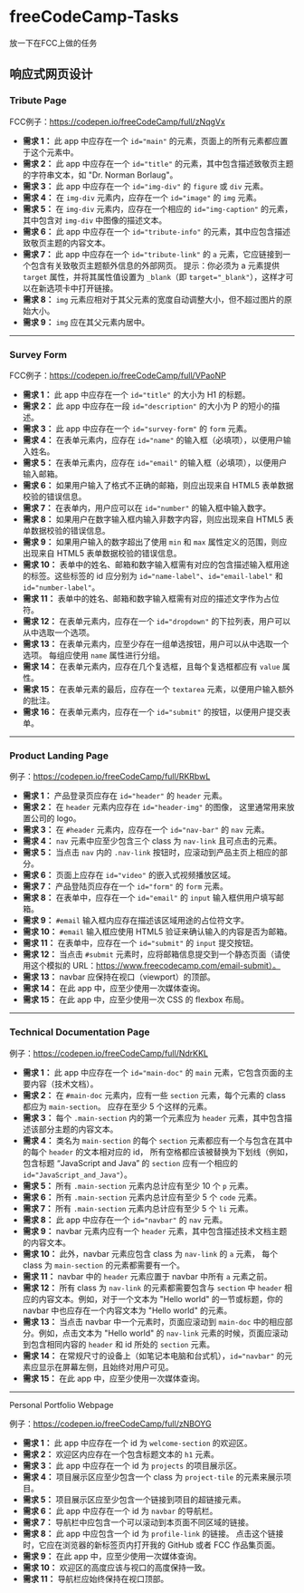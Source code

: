 # freeCodeCamp-Tasks
放一下在FCC上做的任务


## 响应式网页设计

### Tribute Page

FCC例子：https://codepen.io/freeCodeCamp/full/zNqgVx

- **需求 1：** 此 app 中应存在一个 `id="main"` 的元素，页面上的所有元素都应置于这个元素中。
- **需求 2：** 此 app 中应存在一个 `id="title"` 的元素，其中包含描述致敬页主题的字符串文本，如 "Dr. Norman Borlaug"。
- **需求 3：** 此 app 中应存在一个 `id="img-div"` 的 `figure` 或 `div` 元素。
- **需求 4：** 在 `img-div` 元素内，应存在一个 `id="image"` 的 `img` 元素。
- **需求 5：** 在 `img-div` 元素内，应存在一个相应的 `id="img-caption"` 的元素，其中包含对 `img-div` 中图像的描述文本。
- **需求 6：** 此 app 中应存在一个 `id="tribute-info"` 的元素，其中应包含描述致敬页主题的内容文本。
- **需求 7：** 此 app 中应存在一个 `id="tribute-link"` 的 `a` 元素，它应链接到一个包含有关致敬页主题额外信息的外部网页。 提示：你必须为 a 元素提供 `target` 属性，并将其属性值设置为 `_blank`（即 `target="_blank"`），这样才可以在新选项卡中打开链接。
- **需求 8：** `img` 元素应相对于其父元素的宽度自动调整大小，但不超过图片的原始大小。
- **需求 9：** `img` 应在其父元素内居中。

------

### Survey Form

FCC例子：https://codepen.io/freeCodeCamp/full/VPaoNP

- **需求 1：** 此 app 中应存在一个 `id="title"` 的大小为 H1 的标题。
- **需求 2：** 此 app 中应存在一段 `id="description"` 的大小为 P 的短小的描述。
- **需求 3：** 此 app 中应存在一个 `id="survey-form"` 的 `form` 元素。
- **需求 4：** 在表单元素内，应存在 `id="name"` 的输入框（必填项），以便用户输入姓名。
- **需求 5：** 在表单元素内，应存在 `id="email"` 的输入框（必填项），以便用户输入邮箱。
- **需求 6：** 如果用户输入了格式不正确的邮箱，则应出现来自 HTML5 表单数据校验的错误信息。
- **需求 7：** 在表单内，用户应可以在 `id="number"` 的输入框中输入数字。
- **需求 8：** 如果用户在数字输入框内输入非数字内容，则应出现来自 HTML5 表单数据校验的错误信息。
- **需求 9：** 如果用户输入的数字超出了使用 `min` 和 `max` 属性定义的范围，则应出现来自 HTML5 表单数据校验的错误信息。
- **需求 10：** 表单中的姓名、邮箱和数字输入框需有对应的包含描述输入框用途的标签。这些标签的 id 应分别为 `id="name-label"`、`id="email-label"` 和 `id="number-label"`。
- **需求 11：** 表单中的姓名、邮箱和数字输入框需有对应的描述文字作为占位符。
- **需求 12：** 在表单元素内，应存在一个 `id="dropdown"` 的下拉列表，用户可以从中选取一个选项。
- **需求 13：** 在表单元素内，应至少存在一组单选按钮，用户可以从中选取一个选项。 每组应使用 `name` 属性进行分组。
- **需求 14：** 在表单元素内，应存在几个复选框，且每个复选框都应有 `value` 属性。
- **需求 15：** 在表单元素的最后，应存在一个 `textarea` 元素，以便用户输入额外的批注。
- **需求 16：** 在表单元素内，应存在一个 `id="submit"` 的按钮，以便用户提交表单。

------

### Product Landing Page

例子：https://codepen.io/freeCodeCamp/full/RKRbwL

- **需求 1：** 产品登录页应存在 `id="header"` 的 `header` 元素。
- **需求 2：** 在 `header` 元素内应存在 `id="header-img"` 的图像， 这里通常用来放置公司的 logo。
- **需求 3：** 在 `#header` 元素内，应存在一个 `id="nav-bar"` 的 `nav` 元素。
- **需求 4：** `nav` 元素中应至少包含三个 class 为 `nav-link` 且可点击的元素。
- **需求 5：** 当点击 `nav` 内的 `.nav-link` 按钮时，应滚动到产品主页上相应的部分。
- **需求 6：** 页面上应存在 `id="video"` 的嵌入式视频播放区域。
- **需求 7：** 产品登陆页应存在一个 `id="form"` 的 `form` 元素。
- **需求 8：** 在表单中，应存在一个 `id="email"` 的 `input` 输入框供用户填写邮箱。
- **需求 9：** `#email` 输入框内应存在描述该区域用途的占位符文字。
- **需求 10：** `#email` 输入框应使用 HTML5 验证来确认输入的内容是否为邮箱。
- **需求 11：** 在表单中，应存在一个 `id="submit"` 的 `input` 提交按钮。
- **需求 12：** 当点击 `#submit` 元素时，应将邮箱信息提交到一个静态页面（请使用这个模拟的 URL：https://www.freecodecamp.com/email-submit）。
- **需求 13：** navbar 应保持在视口（viewport）的顶部。
- **需求 14：** 在此 app 中，应至少使用一次媒体查询。
- **需求 15：** 在此 app 中，应至少使用一次 CSS 的 flexbox 布局。

------

### Technical Documentation Page

例子：https://codepen.io/freeCodeCamp/full/NdrKKL

- **需求 1：** 此 app 中应存在一个 `id="main-doc"` 的 `main` 元素，它包含页面的主要内容（技术文档）。
- **需求 2：** 在 `#main-doc` 元素内，应有一些 `section` 元素，每个元素的 class 都应为 `main-section`。 应存在至少 5 个这样的元素。
- **需求 3：** 每个 `.main-section` 内的第一个元素应为 `header` 元素，其中包含描述该部分主题的内容文本。
- **需求 4：** 类名为 `main-section` 的每个 `section` 元素都应有一个与包含在其中的每个 `header` 的文本相对应的 id， 所有空格都应该被替换为下划线（例如，包含标题 “JavaScript and Java” 的 `section` 应有一个相应的 `id="JavaScript_and_Java"`）。
- **需求 5：** 所有 `.main-section` 元素内总计应有至少 10 个 `p` 元素。
- **需求 6：** 所有 `.main-section` 元素内总计应有至少 5 个 `code` 元素。
- **需求 7：** 所有 `.main-section` 元素内总计应有至少 5 个 `li` 元素。
- **需求 8：** 此 app 中应存在一个 `id="navbar"` 的 `nav` 元素。
- **需求 9：** navbar 元素内应有一个 `header` 元素，其中包含描述技术文档主题的内容文本。
- **需求 10：** 此外，navbar 元素应包含 class 为 `nav-link` 的 `a` 元素， 每个 class 为 `main-section` 的元素都需要有一个。
- **需求 11：** navbar 中的 `header` 元素应置于 navbar 中所有 `a` 元素之前。
- **需求 12：** 所有 class 为 `nav-link` 的元素都需要包含与 `section` 中 `header` 相应的内容文本。例如，对于一个文本为 "Hello world" 的一节或标题，你的 navbar 中也应存在一个内容文本为 "Hello world" 的元素。
- **需求 13：** 当点击 navbar 中一个元素时，页面应滚动到 `main-doc` 中的相应部分。例如，点击文本为 "Hello world" 的 `nav-link` 元素的时候，页面应滚动到包含相同内容的 `header` 和 id 所处的 `section` 元素。
- **需求 14：** 在常规尺寸的设备上（如笔记本电脑和台式机），`id="navbar"` 的元素应显示在屏幕左侧，且始终对用户可见。
- **需求 15：** 在此 app 中，应至少使用一次媒体查询。

------

Personal Portfolio Webpage

例子：https://codepen.io/freeCodeCamp/full/zNBOYG

- **需求 1：** 此 app 中应存在一个 id 为 `welcome-section` 的欢迎区。
- **需求 2：** 欢迎区内应存在一个包含标题文本的 `h1` 元素。
- **需求 3：** 此 app 中应存在一个 id 为 `projects` 的项目展示区。
- **需求 4：** 项目展示区应至少包含一个 class 为 `project-tile` 的元素来展示项目。
- **需求 5：** 项目展示区应至少包含一个链接到项目的超链接元素。
- **需求 6：** 此 app 中应存在一个 id 为 `navbar` 的导航栏。
- **需求 7：** 导航栏中应包含一个可以滚动到本页面不同区域的链接。
- **需求 8：** 此 app 中应包含一个 id 为 `profile-link` 的链接。 点击这个链接时，它应在浏览器的新标签页内打开我的 GitHub 或者 FCC 作品集页面。
- **需求 9：** 在此 app 中，应至少使用一次媒体查询。
- **需求 10：** 欢迎区的高度应该与视口的高度保持一致。
- **需求 11：** 导航栏应始终保持在视口顶部。

